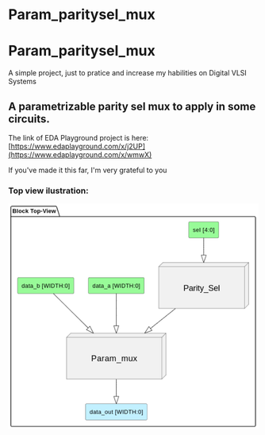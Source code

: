 # Param_paritysel_mux

# Param_paritysel_mux
A simple project, just to pratice and increase my habilities on Digital VLSI Systems

## A parametrizable parity sel mux to apply in some circuits.

The link of EDA Playground project is here:
[https://www.edaplayground.com/x/j2UP](https://www.edaplayground.com/x/wmwX)

If you've made it this far, I'm very grateful to you 

### Top view ilustration:

![Diagrama do Bloco](https://github.com/MattGrossi12/Param_paritysel_mux/blob/main/top_ilustration.png)

